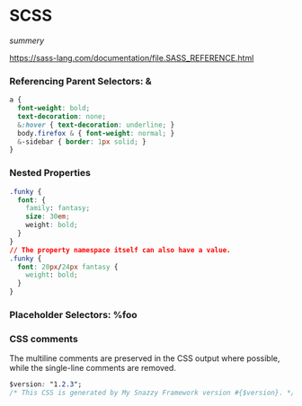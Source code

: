 # SCSS
*summery*

https://sass-lang.com/documentation/file.SASS_REFERENCE.html
### Referencing Parent Selectors: &
```css
a {
  font-weight: bold;
  text-decoration: none;
  &:hover { text-decoration: underline; }
  body.firefox & { font-weight: normal; }
  &-sidebar { border: 1px solid; }
}

```
### Nested Properties
```css
.funky {
  font: {
    family: fantasy;
    size: 30em;
    weight: bold;
  }
}
// The property namespace itself can also have a value.
.funky {
  font: 20px/24px fantasy {
    weight: bold;
  }
}
```

### Placeholder Selectors: %foo



### CSS comments 
The multiline comments are preserved in the CSS output where possible, while the single-line comments are removed. 

```css
$version: "1.2.3";
/* This CSS is generated by My Snazzy Framework version #{$version}. */
```